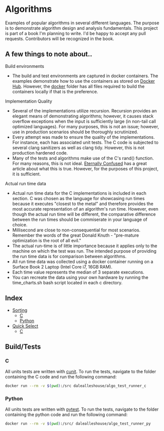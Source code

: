 # Algorithms
Examples of popular algorithms in several different languages. The purpose is to
demonstrate algorithm design and analysis fundamentals. This project is part of
a book I'm planning to write. I'd be happy to accept any pull requests.
Contributors will be recognized in the book.

## A few things to note about..

Build environments
- The build and test environments are captured in docker containers. The
    examples demonstrate how to use the containers as stored on [Docker
    Hub](https://hub.docker.com). However, the [docker](docker/) folder has all
    files required to build the containers locally if that is the preference.

Implementation Quality
* Several of the implementations utilize recursion. Recursion provides an
elegant means of demonstrating algorithms; however, it causes stack overflow
exceptions when the input is sufficiently large (in non-tail call optimized
languages). For many purposes, this is not an issue; however, use in production
scenarios should be thoroughly scrutinized.
* Every attempt was made to ensure the quality of the implementations. For
instance, each has associated unit tests. The C code is subjected to several
clang sanitizers as well as clang tidy. However, this is not production
hardened code.
* Many of the tests and algorithms make use of the C's rand() function. For
many reasons, this is not ideal. [Eternally
Confused](http://www.eternallyconfuzzled.com/arts/jsw_art_rand.aspx) has a
great article about what this is true. However, for the purposes of this
project, it is sufficient.

Actual run time data
* Actual run time data for the C implementations is included in each section. C
was chosen as the language for showcasing run times because it executes
"closest to the metal" and therefore provides the most accurate representation
of an algorithm's run time. However, even though the actual run time will be
different, the comparative difference between the run times should be
commiserate in your language of choice.
* Millisecond are close to non-consequential for most scenarios. Remember the
words of the great Donald Knuth - "pre-mature optimization is the root of all
evil."
* The actual run-time is of little importance because it applies only to the
machine on which the test was run. The intended purpose of providing the run
time data is for comparison between algorithms.
* All run time data was collected using a docker container running on a Surface
Book 2 Laptop (Intel Core i7, 16GB RAM).
* Each time value represents the median of 3 separate executions.
* You can recreate the data using your own hardware by running the
time_charts.sh bash script located in each c directory.

## Index

* [Sorting](sorting/)
	* [C](sorting/c/)
	* [Python](sorting/python/)
* [Quick Select](quick_select/)
	* [C](quick_select/c/)

## Build/Tests
### C
All units tests are written with
[cunit](http://cunit.sourceforge.net/doc/index.html). To run the tests,
navigate to the folder containing the C code and run the following command:

``` bash
docker run --rm -v $(pwd):/src dalealleshouse/algo_test_runner_c
```
### Python
All units tests are written with [pytest](https://docs.pytest.org/en/latest/).
To run the tests, navigate to the folder containing the python code and run the
following command:

``` bash
docker run --rm -v $(pwd):/src/ dalealleshouse/algo_test_runner_py
```
